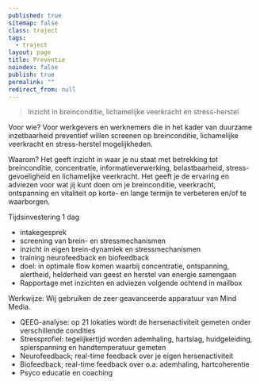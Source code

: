 ```yaml
---
published: true
sitemap: false
class: traject
tags: 
  - traject
layout: page
title: Preventie
noindex: false
publish: true
permalink: ""
redirect_from: null
---
```


> Inzicht in breinconditie, lichamelijke veerkracht en stress-herstel

Voor wie? 
Voor werkgevers en werknemers die in het kader van duurzame inzetbaarheid preventief willen screenen op breinconditie, lichamelijke veerkracht en stress-herstel mogelijkheden. 

Waarom?
Het geeft inzicht in waar je nu staat met betrekking tot breinconditie, concentratie, informatieverwerking, belastbaarheid, stress-gevoeligheid en lichamelijke veerkracht. 
Het geeft je de ervaring en adviezen voor wat jij kunt doen om je breinconditie, veerkracht, ontspanning en vitaliteit op korte- en lange termijn te verbeteren en/of te waarborgen.

Tijdsinvestering
1 dag
* intakegesprek
* screening van brein- en stressmechanismen
* inzicht in eigen brein-dynamiek en stressmechanismen
* training neurofeedback en biofeedback
* doel: in optimale flow komen waarbij concentratie, ontspanning, 
alertheid, helderheid van geest en herstel van energie samengaan
* Rapportage met inzichten en adviezen volgende ochtend in mailbox

Werkwijze:
Wij gebruiken de zeer geavanceerde apparatuur van Mind Media.
* QEEG-analyse: op 21 lokaties wordt de hersenactiviteit gemeten onder verschillende condities 
* Stressprofiel: tegelijkertijd worden ademhaling, hartslag, huidgeleiding, spierspanning en handtemperatuur gemeten
* Neurofeedback; real-time feedback over je eigen hersenactiviteit
* Biofeedback; real-time feedback over o.a. ademhaling, hartcoherentie
* Psyco educatie en coaching

